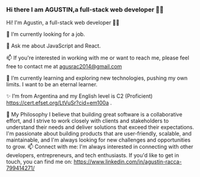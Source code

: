 ### Hi there I am AGUSTIN,a full-stack web developer 👨‍💻 

Hi! I'm Agustin, a full-stack web developer 👨‍💻


🔭 I’m currently looking for a job.

💬 Ask me about JavaScript and React.

📫 If you're interested in working with me or want to reach me, please feel free to contact me at agusrac2014@gmail.com

🌱 I’m currently learning and exploring new technologies, pushing my own limits. I want to be an eternal learner.

✨ I’m from Argentina and my English level is C2 (Proficient) https://cert.efset.org/LtVuSr?cid=em100a .


🌟 My Philosophy
I believe that building great software is a collaborative effort, and I strive to work closely with clients and stakeholders to understand their needs and deliver solutions that exceed their expectations. I'm passionate about building products that are user-friendly, scalable, and maintainable, and I'm always looking for new challenges and opportunities to grow.
📫 Connect with me:
I'm always interested in connecting with other developers, entrepreneurs, and tech enthusiasts. If you'd like to get in touch, you can find me on:
https://www.linkedin.com/in/agustin-racca-799414271/
